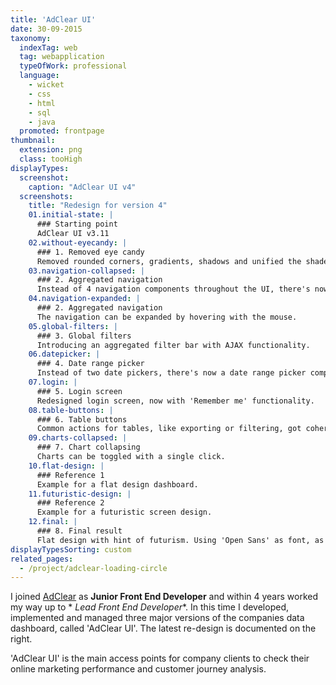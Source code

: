 ```yaml
---
title: 'AdClear UI'
date: 30-09-2015
taxonomy:
  indexTag: web
  tag: webapplication
  typeOfWork: professional
  language:
    - wicket
    - css
    - html
    - sql
    - java
  promoted: frontpage
thumbnail:
  extension: png
  class: tooHigh
displayTypes:
  screenshot:
    caption: "AdClear UI v4"
  screenshots:
    title: "Redesign for version 4"
    01.initial-state: |
      ### Starting point
      AdClear UI v3.11
    02.without-eyecandy: |
      ### 1. Removed eye candy
      Removed rounded corners, gradients, shadows and unified the shades of gray for a more flat and lightweight look.
    03.navigation-collapsed: |
      ### 2. Aggregated navigation
      Instead of 4 navigation components throughout the UI, there's now only 1 component on top.
    04.navigation-expanded: |
      ### 2. Aggregated navigation
      The navigation can be expanded by hovering with the mouse.
    05.global-filters: |
      ### 3. Global filters
      Introducing an aggregated filter bar with AJAX functionality.
    06.datepicker: |
      ### 4. Date range picker
      Instead of two date pickers, there's now a date range picker component, making interval selections way easier and less error prone.
    07.login: |
      ### 5. Login screen
      Redesigned login screen, now with 'Remember me' functionality.
    08.table-buttons: |
      ### 6. Table buttons
      Common actions for tables, like exporting or filtering, got coherent button look. Also introducing a button to hide the associated charts.
    09.charts-collapsed: |
      ### 7. Chart collapsing
      Charts can be toggled with a single click.
    10.flat-design: |
      ### Reference 1
      Example for a flat design dashboard.
    11.futuristic-design: |
      ### Reference 2
      Example for a futuristic screen design.
    12.final: |
      ### 8. Final result
      Flat design with hint of futurism. Using 'Open Sans' as font, as it is the corporate font. 
displayTypesSorting: custom
related_pages:
  - /project/adclear-loading-circle
---
```


I joined [AdClear](https://www.adclear.de/) as **Junior Front End Developer** and within 4 years worked my way up to *
*Lead Front End Developer**. In this time I developed, implemented and managed three major versions of the companies
data dashboard, called 'AdClear UI'. The latest re-design is documented on the right.

'AdClear UI' is the main access points for company clients to check their online marketing performance and customer journey analysis.
